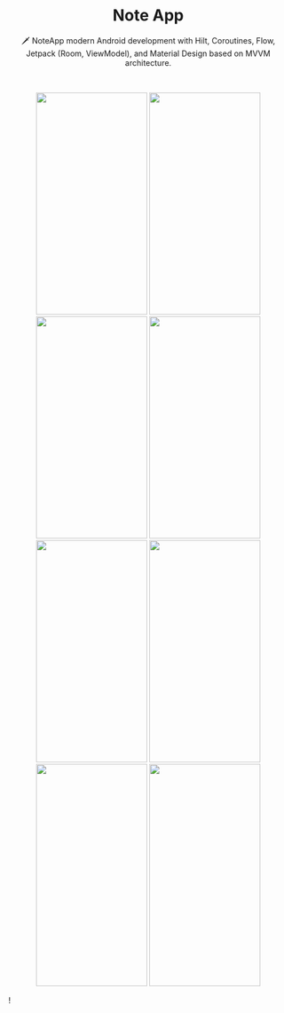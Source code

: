 <h1 align="center">Note App</h1>
<p align="center">  
🗡️ NoteApp modern Android development with Hilt, Coroutines, Flow, Jetpack (Room, ViewModel), and Material Design based on MVVM architecture.
</p>
</br>
<p align="center">
<img src="https://user-images.githubusercontent.com/36175875/182024256-4902a756-735a-4269-a0fd-ba7e17d6d059.png" width="200" height="400"/>
<img src="https://user-images.githubusercontent.com/36175875/182024268-dbc93977-35fd-46aa-b6e4-f26b27bedb3b.png"width="200" height="400"/>
<img src="https://user-images.githubusercontent.com/36175875/182024271-11fd8dfc-5864-4030-9cb6-4442421c8a08.png"width="200" height="400"/>
<img src="https://user-images.githubusercontent.com/36175875/182024272-f893b5bd-2952-48c5-8771-4368f8f395e2.png"width="200" height="400"/>
<img src="https://user-images.githubusercontent.com/36175875/182024273-80aa53fe-686c-4c51-a3df-14aa39ae8202.png"width="200" height="400"/>
<img src="https://user-images.githubusercontent.com/36175875/182024274-57853af5-dd70-4dda-bb64-0faea2436bd9.png"width="200" height="400"/>
<img src="https://user-images.githubusercontent.com/36175875/182024275-7f1434a1-cec0-477a-a668-b336a9767e5f.png"width="200" height="400"/>
<img src="https://user-images.githubusercontent.com/36175875/182024276-176de0e6-028c-48c9-9268-a69612b435c4.png"width="200" height="400"/>
</p>!

